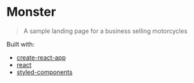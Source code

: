 # Monster

> A sample landing page for a business selling motorcycles

Built with:

- [create-react-app](https://github.com/facebook/create-react-app)
- [react](https://github.com/reactjs)
- [styled-components](https://github.com/styled-components/styled-components)
